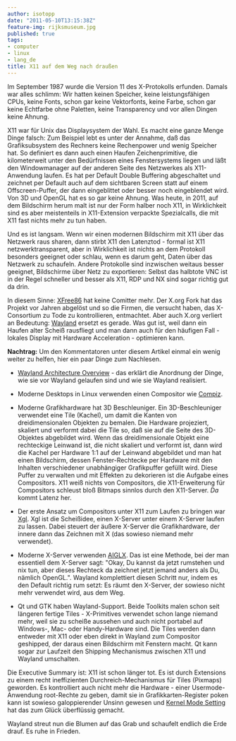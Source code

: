 ```yaml
---
author: isotopp
date: "2011-05-10T13:15:38Z"
feature-img: rijksmuseum.jpg
published: true
tags:
- computer
- linux
- lang_de
title: X11 auf dem Weg nach draußen
---
```

Im September 1987 wurde die Version 11 des X-Protokolls erfunden. Damals war
alles schlimm: Wir hatten keinen Speicher, keine leistungsfähigen CPUs,
keine Fonts, schon gar keine Vektorfonts, keine Farbe, schon gar keine
Echtfarbe ohne Paletten, keine Transparency und vor allen Dingen keine
Ahnung.

X11 war für Unix das Displaysystem der Wahl. Es macht eine ganze Menge Dinge
falsch: Zum Beispiel lebt es unter der Annahme, daß das Grafiksubsystem des
Rechners keine Rechenpower und wenig Speicher hat. So definiert es dann auch
einen Haufen Zeichenprimitive, die kilometerweit unter den Bedürfnissen
eines Fenstersystems liegen und läßt den Windowmanager auf der anderen Seite
des Netzwerkes als X11-Anwendung laufen. Es hat per Default Double Buffering
abgeschaltet und zeichnet per Default auch auf dem sichtbaren Screen statt
auf einem Offscreen-Puffer, der dann eingeblittet oder besser noch
eingeblendet wird. Von 3D und OpenGL hat es so gar keine Ahnung. Was heute,
in 2011, auf dem Bildschirm herum malt ist nur der Form halber noch X11, in
Wirklichkeit sind es aber meistenteils in X11-Extension verpackte
Spezialcalls, die mit X11 fast nichts mehr zu tun haben.

Und es ist langsam. Wenn wir einen modernen Bildschirm mit X11 über das
Netzwerk raus sharen, dann stirbt X11 den Latenztod - formal ist X11
netzwerktransparent, aber in Wirklichkeit ist nichts an dem Protokoll
besonders geeignet oder schlau, wenn es darum geht, Daten über das Netzwerk
zu schaufeln. Andere Protokolle sind inzwischen weitaus besser geeignet,
Bildschirme über Netz zu exportieren: Selbst das halbtote VNC ist in der
Regel schneller und besser als X11, RDP und NX sind sogar richtig gut da
drin.

In diesem Sinne:
[XFree86](http://www.pro-linux.de/news/1/17018/xfree86-der-lebende-tote.html)
hat keine Comitter mehr. Der X.org Fork hat das Projekt vor Jahren abgelöst
und so die Firmen, die versucht haben, das X-Consortium zu Tode zu
kontrollieren, entmachtet. Aber auch X.org verliert an Bedeutung:
[Wayland](http://www.golem.de/1105/83334.html) ersetzt es gerade. Was gut
ist, weil dann ein Haufen alter Scheiß rausfliegt und man dann auch für den
häufigen Fall - lokales Display mit Hardware Acceleration - optimieren kann.

**Nachtrag:** Um den Kommentatoren unter diesem Artikel einmal ein wenig
weiter zu helfen, hier ein paar Dinge zum Nachlesen.

- [Wayland Architecture Overview](http://wayland.freedesktop.org/architecture.html) -
  das erklärt die Anordnung der Dinge, wie sie vor Wayland gelaufen sind und
  wie sie Wayland realisiert.

- Moderne Desktops in Linux verwenden einen Compositor wie
  [Compiz](http://en.wikipedia.org/wiki/Compiz).

- Moderne Grafikhardware hat 3D Beschleuniger. Ein 3D-Beschleuniger
  verwendet eine Tile (Kachel), um damit die Kanten von dreidimensionalen
  Objekten zu bemalen. Die Hardware projeziert, skaliert und verformt dabei
  die Tile so, daß sie auf die Seite des 3D-Objektes abgebildet wird. Wenn
  das dreidimensionale Objekt eine rechteckige Leinwand ist, die nicht
  skaliert und verformt ist, dann wird die Kachel per Hardware 1:1 auf der
  Leinwand abgebildet und man hat einen Bildschirm, dessen Fenster-Rechtecke
  per Hardware mit den Inhalten verschiedener unabhängiger Grafikpuffer
  gefüllt wird. Diese Puffer zu verwalten und mit Effekten zu dekorieren ist
  die Aufgabe eines Compositors. X11 weiß nichts von Compositors, die
  X11-Erweiterung für Compositors schleust bloß Bitmaps sinnlos durch den
  X11-Server. _Da_ kommt Latenz her.

- Der erste Ansatz um Compositors unter X11 zum Laufen zu bringen war
  [Xgl](http://en.wikipedia.org/wiki/Xgl). Xgl ist die Scheißidee, einen
  X-Server unter einem X-Server laufen zu lassen. Dabei steuert der äußere
  X-Server die Grafikhardware, der innere dann das Zeichnen mit X (das
  sowieso niemand mehr verwendet).

- Moderne X-Server verwenden [AIGLX](http://en.wikipedia.org/wiki/AIGLX).
  Das ist eine Methode, bei der man essentiell dem X-Server sagt: "Okay, Du
  kannst da jetzt rumstehen und nix tun, aber dieses Rechteck da zeichnet
  jetzt jemand anders als Du, nämlich OpenGL.". Wayland komplettiert diesen
  Schritt nur, indem es den Default richtig rum setzt: Es räumt den
  X-Server, der sowieso nicht mehr verwendet wird, aus dem Weg.

- Qt und GTK haben Wayland-Support. Beide Toolkits malen schon seit längeren
  fertige Tiles - X-Primitives verwendet schon lange niemand mehr, weil sie
  zu scheiße aussehen und auch nicht portabel auf Windows-, Mac- oder
  Handy-Hardware sind. Die Tiles werden dann entweder mit X11 oder eben
  direkt in Wayland zum Compositor geshipped, der daraus einen Bildschirm
  mit Fenstern macht. Qt kann sogar zur Laufzeit den Shipping Mechanismus
  zwischen X11 und Wayland umschalten.

Die Executive Summary ist: X11 ist schon länger tot. Es ist durch Extensions
zu einem recht ineffizienten Durchreich-Mechanismus für Tiles (Pixmaps)
geworden. Es kontrolliert auch nicht mehr die Hardware - einer
Usermode-Anwendung root-Rechte zu geben, damit sie in Grafikkarten-Register
poken kann ist sowieso galoppierender Unsinn gewesen und
[Kernel Mode Setting](http://en.wikipedia.org/wiki/Mode-setting#Linux) hat das zum Glück
überflüssig gemacht.

Wayland streut nun die Blumen auf das Grab und schaufelt endlich die Erde
drauf. Es ruhe in Frieden.
